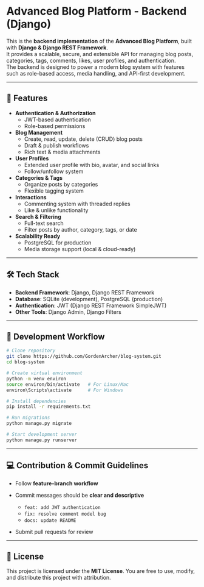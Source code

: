 
# Advanced Blog Platform - Backend (Django)

This is the **backend implementation** of the **Advanced Blog Platform**, built with **Django & Django REST Framework**.  
It provides a scalable, secure, and extensible API for managing blog posts, categories, tags, comments, likes, user profiles, and authentication.  
The backend is designed to power a modern blog system with features such as role-based access, media handling, and API-first development.

---

## 🚀 Features
- **Authentication & Authorization**
  - JWT-based authentication
  - Role-based permissions 
- **Blog Management**
  - Create, read, update, delete (CRUD) blog posts
  - Draft & publish workflows
  - Rich text & media attachments
- **User Profiles**
  - Extended user profile with bio, avatar, and social links
  - Follow/unfollow system
- **Categories & Tags**
  - Organize posts by categories
  - Flexible tagging system
- **Interactions**
  - Commenting system with threaded replies
  - Like & unlike functionality
- **Search & Filtering**
  - Full-text search
  - Filter posts by author, category, tags, or date
- **Scalability Ready**
  - PostgreSQL for production
  - Media storage support (local & cloud-ready)

---

## 🛠 Tech Stack
- **Backend Framework**: Django, Django REST Framework  
- **Database**: SQLite (development), PostgreSQL (production)  
- **Authentication**: JWT (Django REST Framework SimpleJWT)  
- **Other Tools**: Django Admin, Django Filters  


---

## 📝 Development Workflow
```bash
# Clone repository
git clone https://github.com/GordenArcher/blog-system.git
cd blog-system

# Create virtual environment
python -m venv environ
source environ/bin/activate   # For Linux/Mac
environ\Scripts\activate      # For Windows

# Install dependencies
pip install -r requirements.txt

# Run migrations
python manage.py migrate

# Start development server
python manage.py runserver
````

---

## 💻 Contribution & Commit Guidelines

* Follow **feature-branch workflow**
* Commit messages should be **clear and descriptive**

  * `feat: add JWT authentication`
  * `fix: resolve comment model bug`
  * `docs: update README`
* Submit pull requests for review

---

## 📜 License

This project is licensed under the **MIT License**.
You are free to use, modify, and distribute this project with attribution.
